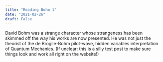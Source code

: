 ```yaml
---
title: "Reading Bohm 1"
date: "2021-02-26"
draft: False
---
```


David Bohm was a strange character whose strangeness has been skimmed off the way his works are now presented. He was not just the theorist of the de Broglie-Bohm pilot-wave, hidden variables interpretation of Quantum Mechanics. (If unclear: this is a silly test post to make sure things look and work all right on the website!)
